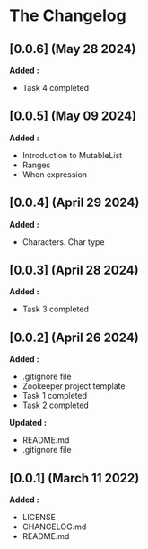 # The Changelog

## [0.0.6] (May 28 2024)

**Added :**

- Task 4 completed

## [0.0.5] (May 09 2024)

**Added :**

- Introduction to MutableList
- Ranges
- When expression

## [0.0.4] (April 29 2024)

**Added :**

- Characters. Char type

## [0.0.3] (April 28 2024)

**Added :**

- Task 3 completed

## [0.0.2] (April 26 2024)

**Added :**

- .gitignore file
- Zookeeper project template
- Task 1 completed
- Task 2 completed

**Updated :**

- README.md
- .gitignore file

## [0.0.1] (March 11 2022)

**Added :**

- LICENSE
- CHANGELOG.md
- README.md

